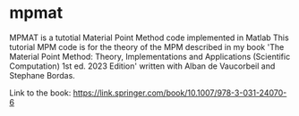 # mpmat
MPMAT is a tutotial Material Point Method code implemented in Matlab
This tutorial MPM code is for the theory of the MPM described in my book 
'The Material Point Method: Theory, Implementations and Applications (Scientific Computation) 1st ed. 2023 Edition'
written with Alban de Vaucorbeil and Stephane Bordas.

Link to the book: https://link.springer.com/book/10.1007/978-3-031-24070-6
